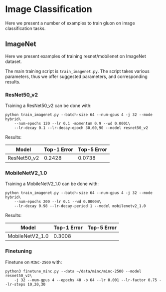 # Image Classification

Here we present a number of examples to train gluon on image classification tasks.

## ImageNet

Here we present examples of training resnet/mobilenet on ImageNet dataset.

The main training script is `train_imagenet.py`. The script takes various parameters, thus we offer suggested parameters, and corresponding results.

### ResNet50_v2

Training a ResNet50_v2 can be done with:

```
python train_imagenet.py --batch-size 64 --num-gpus 4 -j 32 --mode hybrid\
    --num-epochs 120 --lr 0.1 -momentum 0.9 --wd 0.0001\
    --lr-decay 0.1 --lr-decay-epoch 30,60,90 --model resnet50_v2 
```

Results:

| Model        | Top-1 Error | Top-5 Error |
|--------------|-------------|-------------|
| ResNet50_v2  | 0.2428      | 0.0738      |

### MobileNetV2_1.0

Training a MobileNetV2_1.0 can be done with:

```
python train_imagenet.py --batch-size 64 --num-gpus 4 -j 32 --mode hybrid\
    --num-epochs 200 --lr 0.1 --wd 0.00004\
    --lr-decay 0.98 --lr-decay-period 1 --model mobilenetv2_1.0
```

Results:

| Model            | Top-1 Error | Top-5 Error |
|------------------|-------------|-------------|
| MobileNetV2_1.0  | 0.3008      |             |

### Finetuning

Finetune on `MINC-2500` with:

```
python3 finetune_minc.py --data ~/data/minc/minc-2500 --model resnet50_v2\
    -j 32 --num-gpus 4 --epochs 40 -b 64 --lr 0.001 --lr-factor 0.75 --lr-steps 10,20,30
```

